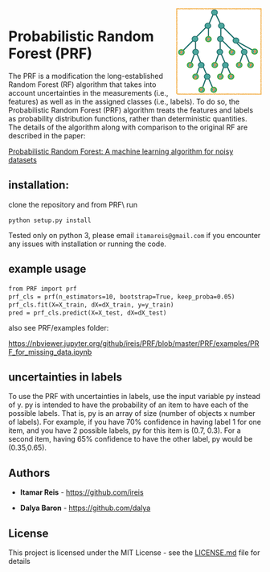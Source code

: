 <img src="icon.png" align="right" />


# Probabilistic Random Forest (PRF)

The PRF is a modification the long-established Random Forest (RF) algorithm that takes into account uncertainties in the measurements (i.e., features) as well as in the assigned classes (i.e., labels). To do so, the Probabilistic Random Forest (PRF) algorithm treats the features and labels as probability distribution functions, rather than deterministic quantities. The details of the algorithm along with comparison to the original RF are described in the paper:

[Probabilistic Random Forest: A machine learning algorithm for noisy datasets](https://arxiv.org/abs/1811.05994v1)


## installation:

clone the repository and from PRF\ run
```
python setup.py install
```

Tested only on python 3, please email ```itamareis@gmail.com``` if you encounter any issues with installation or running the code.



## example usage   
```
from PRF import prf
prf_cls = prf(n_estimators=10, bootstrap=True, keep_proba=0.05)
prf_cls.fit(X=X_train, dX=dX_train, y=y_train)
pred = prf_cls.predict(X=X_test, dX=dX_test)
```

also see PRF/examples folder:

https://nbviewer.jupyter.org/github/ireis/PRF/blob/master/PRF/examples/PRF_for_missing_data.ipynb

## uncertainties in labels
To use the PRF with uncertainties in labels, use the input variable py instead of y.
py is intended to have the probability of an item to have each of the possible labels.
That is, py is an array of size (number of objects x number of labels).
For example, if you have 70% confidence in having label 1 for one item, and you have 2 possible labels, py for this item is (0.7, 0.3).
For a second item, having 65% confidence to have the other label, py would be (0.35,0.65).

## Authors

* **Itamar Reis** - https://github.com/ireis

* **Dalya Baron** - https://github.com/dalya

## License

This project is licensed under the MIT License - see the [LICENSE.md](LICENSE.md) file for details
